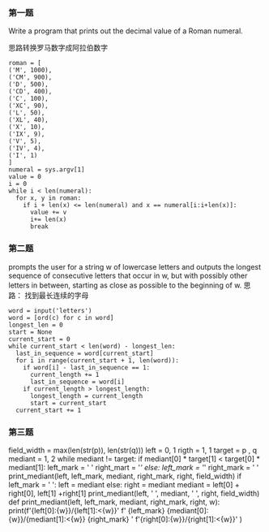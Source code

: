 ### 第一题
Write a program that prints out the decimal value of a Roman numeral.

思路转换罗马数字成阿拉伯数字

    roman = [
    ('M', 1000),
    ('CM', 900),
    ('D', 500),
    ('CD', 400),
    ('C', 100),
    ('XC', 90),
    ('L', 50),
    ('XL', 40),
    ('X', 10),
    ('IX', 9),
    ('V', 5),
    ('IV', 4),
    ('I', 1)
    ]
    numeral = sys.argv[1]
    value = 0 
    i = 0
    while i < len(numeral):
      for x, y in roman:
        if i + len(x) <= len(numeral) and x == numeral[i:i+len(x)]:
          value += v
          i+= len(x)
          break

### 第二题
 prompts the user for a string w of lowercase letters and outputs the longest sequence of consecutive 
 letters that occur in w, but with possibly other letters in between, starting as close as possible to
 the beginning of w.
 思路： 找到最长连续的字母
 
    word = input('letters')
    word = [ord(c) for c in word]
    longest_len = 0
    start = None
    current_start = 0
    while current_start < len(word) - longest_len:
      last_in_sequence = word[current_start]
      for i in range(current_start + 1, len(word)):
        if word[i] - last_in_sequence == 1:
          current_length += 1
          last_in_sequence = word[i]
        if current_length > longest_length:
          longest_length = current_length
          start = current_start
      current_start += 1
    
 ### 第三题
   field_width = max(len(str(p)), len(str(q)))
   left = 0, 1
   rigth = 1, 1
   target = p , q
   mediant = 1, 2
   while mediant != target:
    if mediant[0] * target[1] < target[0] * mediant[1]:
      left_mark = ' '
      right_mart = '*'
    else:
      left_mark = '*'
      right_mark = ' '
    print_mediant(left, left_mark, mediant, right_mark, right, field_width)
    if left_mark = ' ':
      left = mediant
    else:
      right = mediant
    mediant = left[0] + right[0], left[1] +right[1]
  print_mediant(left, ' ', mediant, ' ', right, field_width)
  def print_mediant(left, left_mark, mediant, right_mark, right, w):
    print(f'{left[0]:{w}}/{left[1]:<{w}}'
          f'  {left_mark}  {mediant[0]:{w}}/{mediant[1]:<{w}}  {right_mark}  '
          f'{right[0]:{w}}/{right[1]:<{w}}'
         )

 
